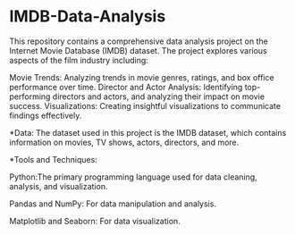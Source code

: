 # IMDB-Data-Analysis
This repository contains a comprehensive data analysis project on the Internet Movie Database (IMDB) dataset. The project explores various aspects of the film industry including:

Movie Trends: Analyzing trends in movie genres, ratings, and box office performance over time.
Director and Actor Analysis: Identifying top-performing directors and actors, and analyzing their impact on movie success.
Visualizations: Creating insightful visualizations to communicate findings effectively.

*Data:
The dataset used in this project is the IMDB dataset, which contains information on movies, TV shows, actors, directors, and more.

*Tools and Techniques:

Python:The primary programming language used for data cleaning, analysis, and visualization.

Pandas and NumPy: For data manipulation and analysis.

Matplotlib and Seaborn: For data visualization.

